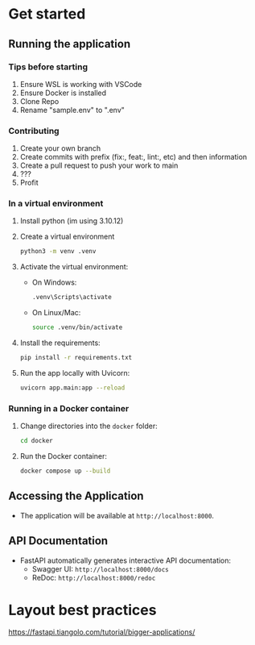 # Get started

## Running the application

### Tips before starting
1. Ensure WSL is working with VSCode
2. Ensure Docker is installed 
3. Clone Repo
4. Rename "sample.env" to ".env"

### Contributing
1. Create your own branch
2. Create commits with prefix (fix:, feat:, lint:, etc) and then information 
3. Create a pull request to push your work to main
4. ???
5. Profit

### In a virtual environment

1. Install python (im using 3.10.12)
2. Create a virtual environment

    ```sh
    python3 -m venv .venv
    ```

3. Activate the virtual environment:
    - On Windows:
        ```sh
        .venv\Scripts\activate
        ```
    - On Linux/Mac:
        ```sh
        source .venv/bin/activate
        ```
4. Install the requirements:
    ```sh
    pip install -r requirements.txt
    ```
5. Run the app locally with Uvicorn:
    ```sh
    uvicorn app.main:app --reload
    ```

### Running in a Docker container

1. Change directories into the `docker` folder:
    ```sh
    cd docker
    ```
2. Run the Docker container:
    ```sh
    docker compose up --build
    ```

## Accessing the Application

-   The application will be available at `http://localhost:8000`.

## API Documentation

-   FastAPI automatically generates interactive API documentation:
    -   Swagger UI: `http://localhost:8000/docs`
    -   ReDoc: `http://localhost:8000/redoc`

# Layout best practices

https://fastapi.tiangolo.com/tutorial/bigger-applications/
